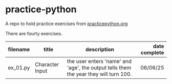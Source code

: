 # practice-python

A repo to hold practice exercises from [practicepython.org](https://www.practicepython.org)

There are fourty exercises.

| filename |  title | description | date complete |
| -------- | -------- | -------- | -------: |
| ex_01.py | Character Input | the user enters 'name' and 'age', the output tells them the year they will turn 100. | 06/06/25 |
